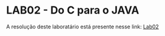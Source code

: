 # LAB02 - Do C para o JAVA
A resolução deste laboratário está presente nesse link: [Lab02](https://github.com/gabrielmelo00/MC322/blob/main/Lab01/Notebooks/emprestimo01-ra216474.ipynb)

